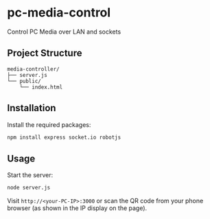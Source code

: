 # pc-media-control
 Control PC Media over LAN and sockets
## Project Structure

```
media-controller/
├── server.js
└── public/
    └── index.html
```

## Installation

Install the required packages:

```bash
npm install express socket.io robotjs
```

## Usage

Start the server:

```bash
node server.js
```

Visit `http://<your-PC-IP>:3000` or scan the QR code from your phone browser (as shown in the IP display on the page).
